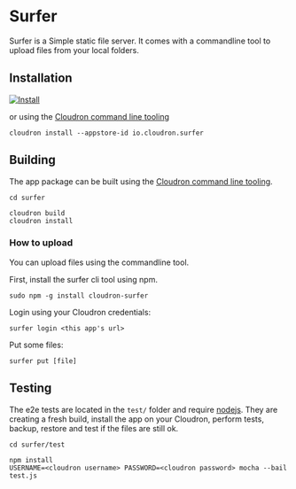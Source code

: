 # Surfer

Surfer is a Simple static file server. It comes with a commandline tool
to upload files from your local folders.

## Installation

[![Install](https://cloudron.io/img/button32.png)](https://cloudron.io/button.html?app=io.cloudron.surfer)

or using the [Cloudron command line tooling](https://cloudron.io/references/cli.html)

```
cloudron install --appstore-id io.cloudron.surfer
```

## Building

The app package can be built using the [Cloudron command line tooling](https://cloudron.io/references/cli.html).

```
cd surfer

cloudron build
cloudron install
```

### How to upload

You can upload files using the commandline tool.

First, install the surfer cli tool using npm.

    sudo npm -g install cloudron-surfer


Login using your Cloudron credentials:

    surfer login <this app's url>


Put some files:

    surfer put [file]
 
## Testing

The e2e tests are located in the `test/` folder and require [nodejs](http://nodejs.org/). They are creating a fresh build, install the app on your Cloudron, perform tests, backup, restore and test if the files are still ok.

```
cd surfer/test

npm install
USERNAME=<cloudron username> PASSWORD=<cloudron password> mocha --bail test.js
```


